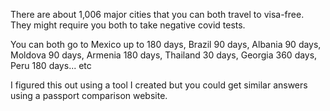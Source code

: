 There are about 1,006 major cities that you can both travel to visa-free. They might require you both to take negative covid tests.

You can both go to Mexico up to 180 days, Brazil 90 days, Albania 90 days, Moldova 90 days, Armenia 180 days, Thailand 30 days, Georgia 360 days, Peru 180 days... etc

I figured this out using a tool I created but you could get similar answers using a passport comparison website.
